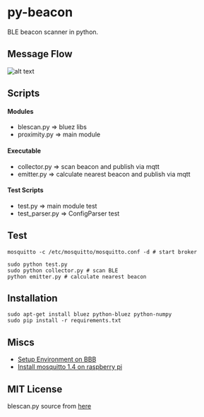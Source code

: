 # py-beacon
BLE beacon scanner in python.

## Message Flow
![alt text](https://github.com/taka-wang/py-beacon/blob/34705ac28654d8b2f5a9edf296ea152fa04c183f/flow.png "Flow Chart")

## Scripts

#### Modules
- blescan.py   => bluez libs
- proximity.py => main module

#### Executable
- collector.py => scan beacon and publish via mqtt 
- emitter.py   => calculate nearest beacon and publish via mqtt

#### Test Scripts
- test.py => main module test
- test_parser.py => ConfigParser test

## Test
    mosquitto -c /etc/mosquitto/mosquitto.conf -d # start broker

    sudo python test.py
    sudo python collector.py # scan BLE 
    python emitter.py # calculate nearest beacon

## Installation
	sudo apt-get install bluez python-bluez python-numpy
    sudo pip install -r requirements.txt

## Miscs
- [Setup Environment on BBB](https://gist.github.com/taka-wang/29433180cc8affcde3b2)
- [Install mosquitto 1.4 on raspberry pi](https://gist.github.com/taka-wang/1c47cde3e4c9c2d83156)

## MIT License
blescan.py source from [here](https://github.com/switchdoclabs/iBeacon-Scanner-.git)
